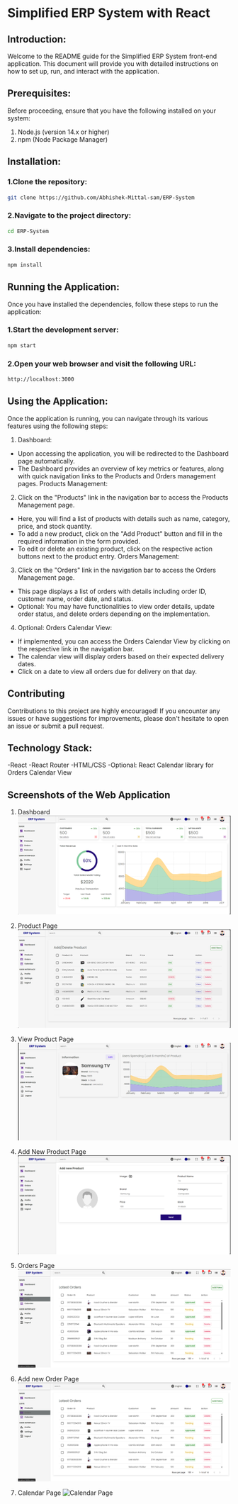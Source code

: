 # Simplified ERP System with React

## Introduction:
Welcome to the README guide for the Simplified ERP System front-end application. This document will provide you with detailed instructions on how to set up, run, and interact with the application.

## Prerequisites:
Before proceeding, ensure that you have the following installed on your system:

1. Node.js (version 14.x or higher)
2. npm (Node Package Manager)

## Installation:

### 1.Clone the repository:
```bash
git clone https://github.com/Abhishek-Mittal-sam/ERP-System
```
### 2.Navigate to the project directory:
```bash
cd ERP-System
```
### 3.Install dependencies:
```bash
npm install
```

## Running the Application:
Once you have installed the dependencies, follow these steps to run the application:
### 1.Start the development server:
```bash
npm start
```
### 2.Open your web browser and visit the following URL:
```bash
http://localhost:3000
```

## Using the Application:
Once the application is running, you can navigate through its various features using the following steps:

1. Dashboard:

- Upon accessing the application, you will be redirected to the Dashboard page automatically.
- The Dashboard provides an overview of key metrics or features, along with quick navigation links to the Products and Orders management pages.
Products Management:

2. Click on the "Products" link in the navigation bar to access the Products Management page.
- Here, you will find a list of products with details such as name, category, price, and stock quantity.
- To add a new product, click on the "Add Product" button and fill in the required information in the form provided.
- To edit or delete an existing product, click on the respective action buttons next to the product entry.
Orders Management:

3. Click on the "Orders" link in the navigation bar to access the Orders Management page.
- This page displays a list of orders with details including order ID, customer name, order date, and status.
- Optional: You may have functionalities to view order details, update order status, and delete orders depending on the implementation.

4. Optional: Orders Calendar View:

- If implemented, you can access the Orders Calendar View by clicking on the respective link in the navigation bar.
- The calendar view will display orders based on their expected delivery dates.
- Click on a date to view all orders due for delivery on that day.

## Contributing
Contributions to this project are highly encouraged! If you encounter any issues or have suggestions for improvements, please don't hesitate to open an issue or submit a pull request.

## Technology Stack:

-React
-React Router
-HTML/CSS
-Optional: React Calendar library for Orders Calendar View

## Screenshots of the Web Application
1. Dashboard
![Dashboard](public/assets/dashboard.png)

2. Product Page
![Product Page](/public/assets/product.png)

3. View Product Page
![View Product Page](/public/assets/ViewProducts.png)

4. Add New Product Page
![View Product Page](/public/assets/addnewproduct.png)

5. Orders Page
![Orders Page](/public/assets/orders.png)

6. Add new Order Page
![Orders Page](/public/assets/orders.png)


8. Calendar Page
![Calendar Page](/public/assets/images/calendar.png)
